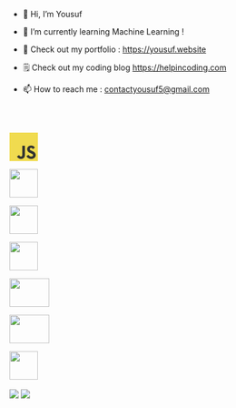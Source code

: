 - 👋 Hi, I’m Yousuf

- 🌱 I’m currently learning Machine Learning !

- 📁 Check out my portfolio : https://yousuf.website

- 🗒️ Check out my coding blog https://helpincoding.com

- 📫 How to reach me : contactyousuf5@gmail.com


<br/>
<br/>

<div>
  
<img align="top" src="https://raw.githubusercontent.com/github/explore/80688e429a7d4ef2fca1e82350fe8e3517d3494d/topics/javascript/javascript.png" width="50" height="50">&emsp;

<img align="top" src="https://yousuf.website/static/media/php.ac20571d.svg" width="50" height="50">&emsp;

<img align="top" src="https://yousuf.website/static/media/python.e6d7dc73.svg" width="50" height="50">&emsp;

<img align="top" src="https://github.com/coherencez/tech-logos/raw/master/react.png" width="50" height="50">&emsp;

<img align="top" src="https://github.com/coherencez/tech-logos/raw/master/nodejs.png" width="70" height="50">&emsp;

<img align="top" src="https://github.com/coherencez/tech-logos/raw/master/express.png" width="70" height="50">&emsp;

<img align="top" src="https://yousuf.website/static/media/laravel.742529fa.svg" width="50" height="50">
  
</div>

<br/>

<div>
<img align=top src="https://github-readme-stats.vercel.app/api/top-langs/?username=yousufnoor5&layout=compact&show_icons=true&title_color=ffffff&icon_color=34abeb&text_color=daf7dc&bg_color=151515"/>
<img align=top src="https://github-readme-stats.vercel.app/api?username=yousufnoor5&show_icons=true&title_color=ffffff&icon_color=34abeb&text_color=daf7dc&bg_color=151515"/>
</div>



<!---
yousufnoor5/yousufnoor5 is a ✨ special ✨ repository because its `README.md` (this file) appears on your GitHub profile.
You can click the Preview link to take a look at your changes.
--->
